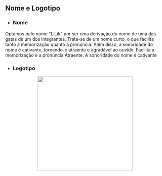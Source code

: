 ## Nome e Logotipo

- ### Nome

Optamos pelo nome "LiLik" por ser uma derivação do nome de uma das gatas de um dos integrantes. Trata-se de um nome curto, o que facilita tanto a memorização quanto a pronúncia. Além disso, a sonoridade do nome é cativante, tornando-o atraente e agradável ao ouvido.
Facilita a memorização e a pronúncia
Atraente: A sonoridade do nome é cativante

- ### Logotipo
<p align="center"> <img src="https://i.postimg.cc/sXFnw33j/Whats-App-Image-2024-12-03-at-10-50-38.jpg" alt="" width="300" /></p>
